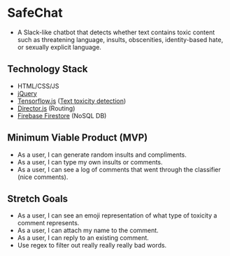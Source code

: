 
# SafeChat
- A Slack-like chatbot that detects whether text contains toxic content such as threatening language, insults, obscenities, identity-based hate, or sexually explicit language.

## Technology Stack
- HTML/CSS/JS
- [jQuery](https://jquery.com/)
- [Tensorflow.js](https://www.tensorflow.org/js) ([Text toxicity detection](https://github.com/tensorflow/tfjs-models/tree/master/toxicity))
- [Director.js](https://github.com/flatiron/director) (Routing)
- [Firebase Firestore](https://firebase.google.com/docs/firestore) (NoSQL DB)

## Minimum Viable Product (MVP)
- As a user, I can generate random insults and compliments.
- As a user, I can type my own insults or comments. 
- As a user, I can see a log of comments that went through the classifier (nice comments). 

## Stretch Goals
- As a user, I can see an emoji representation of what type of toxicity a comment represents. 
- As a user, I can attach my name to the comment. 
- As a user, I can reply to an existing comment. 
- Use regex to filter out really really really bad words. 
